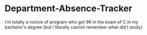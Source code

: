 # Department-Absence-Tracker

I'm totally a novice of program who got 96 in the exam of C in my bachelor's degree
(but I literally cannot remember what did I study)




